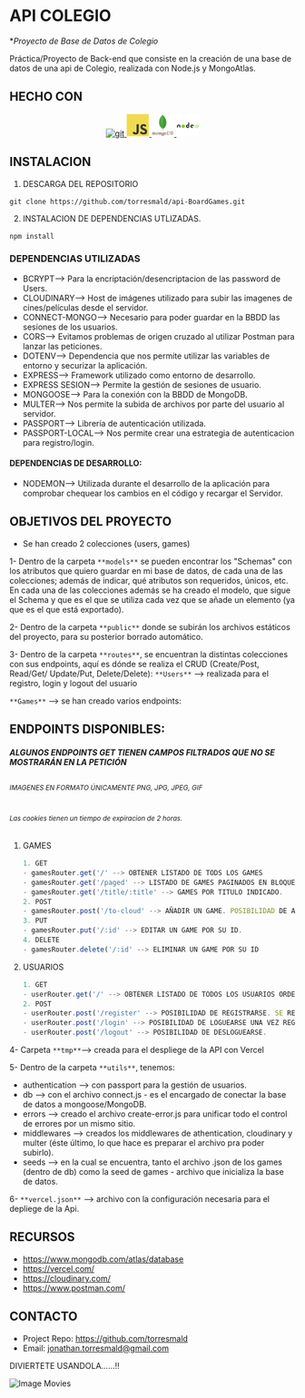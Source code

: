 # API COLEGIO



 **Proyecto de Base de Datos de Colegio*     

Práctica/Proyecto de Back-end que consiste en la creación de una base de datos de una api de Colegio, realizada con Node.js y MongoAtlas.

## HECHO CON

<p align="center"> 
      <a href="https://git-scm.com/" target="_blank"> <img src="https://www.vectorlogo.zone/logos/git-scm/git-scm-icon.svg" alt="git" width="40" height="40"/> </a> 
    <a href="https://developer.mozilla.org/en-US/docs/Web/JavaScript" target="_blank"> <img src="https://raw.githubusercontent.com/devicons/devicon/master/icons/javascript/javascript-original.svg" alt="javascript" width="40" height="40"/> </a> 
    <a href="https://www.mongodb.com/" target="_blank"> <img src="https://raw.githubusercontent.com/devicons/devicon/master/icons/mongodb/mongodb-original-wordmark.svg" alt="mongodb" width="40" height="40"/> </a> 
    <a href="https://nodejs.org" target="_blank"> <img src="https://raw.githubusercontent.com/devicons/devicon/master/icons/nodejs/nodejs-original-wordmark.svg" alt="nodejs" width="40" height="40"/> </a> 
</p>


## INSTALACION
1. DESCARGA DEL REPOSITORIO
```
git clone https://github.com/torresmald/api-BoardGames.git
```

2. INSTALACION DE DEPENDENCIAS UTLIZADAS. 

  ```
  npm install
  ```


### DEPENDENCIAS UTILIZADAS

- BCRYPT--> Para la encriptación/desencriptacion de las password de Users.
- CLOUDINARY--> Host de imágenes utilizado para subir las imagenes de cines/películas desde el servidor.
- CONNECT-MONGO--> Necesario para poder guardar en la BBDD las sesiones de los usuarios.
- CORS--> Evitamos problemas de origen cruzado al utilizar Postman para lanzar las peticiones.
- DOTENV--> Dependencia que nos permite utilizar las variables de entorno y securizar la aplicación.
- EXPRESS--> Framework utilizado como entorno de desarrollo.
- EXPRESS SESION--> Permite la gestión de sesiones de usuario.
- MONGOOSE--> Para la conexión con la BBDD de MongoDB.
- MULTER--> Nos permite la subida de archivos por parte del usuario al servidor.
- PASSPORT--> Librería de autenticación utilizada.
- PASSPORT-LOCAL--> Nos permite crear una estrategia de autenticacion para registro/login.

#### DEPENDENCIAS DE DESARROLLO:

- NODEMON--> Utilizada durante el desarrollo de la aplicación para comprobar chequear los cambios en el código y recargar el Servidor.

## OBJETIVOS DEL PROYECTO

- Se han creado 2 colecciones (users, games)

1- Dentro de la carpeta `**models**` se pueden encontrar los "Schemas" con los atributos que quiero guardar en mi base de datos, de cada una de las colecciones; además de indicar, qué atributos son requeridos, únicos, etc.
En cada una de las colecciones además se ha creado el modelo, que sigue el Schema y que es el que se utiliza cada vez que se añade un elemento (ya que es el que está exportado).

2- Dentro de la carpeta `**public**` donde se subirán los archivos estáticos del proyecto, para su posterior borrado automático.

3- Dentro de la carpeta `**routes**`, se encuentran la distintas colecciones con sus endpoints, aquí es dónde se realiza el CRUD (Create/Post, Read/Get/ Update/Put, Delete/Delete):
`**Users**`  --> realizada para el registro, login y logout del usuario

`**Games**` --> se han creado varios endpoints:


## ENDPOINTS DISPONIBLES:
##### ALGUNOS ENDPOINTS GET TIENEN CAMPOS FILTRADOS QUE NO SE MOSTRARÁN EN LA PETICIÓN

###### <sub>IMAGENES EN FORMATO ÚNICAMENTE PNG, JPG, JPEG, GIF</sub>
###### <sub>Las cookies tienen un tiempo de expiracion de 2 horas.</sub>

1.  GAMES
    ```jsx
    1. GET
    - gamesRouter.get('/' --> OBTENER LISTADO DE TODS LOS GAMES
    - gamesRouter.get('/paged' --> LISTADO DE GAMES PAGINADOS EN BLOQUES DE 3 GAMES. 
    - gamesRouter.get('/title/:title' --> GAMES POR TITULO INDICADO.
    2. POST
    - gamesRouter.post('/to-cloud' --> AÑADIR UN GAME. POSIBILIDAD DE AÑADIR UNA IMAGEN.
    3. PUT
    - gamesRouter.put('/:id' --> EDITAR UN GAME POR SU ID. 
    4. DELETE
    - gamesRouter.delete('/:id' --> ELIMINAR UN GAME POR SU ID
    ```

2.  USUARIOS
    ```jsx
    1. GET
    - userRouter.get('/' --> OBTENER LISTADO DE TODOS LOS USUARIOS ORDENADOS POR EDAD.
    2. POST
    - userRouter.post('/register' --> POSIBILIDAD DE REGISTRARSE. SE REQUIERE UN EMAIL, PASSWORD, EDAD
    - userRouter.post('/login' --> POSIBILIDAD DE LOGUEARSE UNA VEZ REGISTRADO. 
    - userRouter.post('/logout' --> POSIBILIDAD DE DESLOGUEARSE. 


4- Carpeta `**tmp**`--> creada para el despliege de la API con Vercel

5- Dentro de la carpeta `**utils**`, tenemos:
- authentication --> con passport para la gestión de usuarios.
- db --> con el archivo connect.js - es el encargado de conectar la base de datos a mongoose/MongoDB.
- errors --> creado el archivo create-error.js para unificar todo el control de errores por un mismo sitio.
- middlewares --> creados los middlewares de athentication, cloudinary y multer (éste último, lo que hace es preparar el archivo pra poder subirlo).
- seeds --> en la cual se encuentra, tanto el archivo .json de los games (dentro de db) como la seed de games - archivo que inicializa la base de datos.

6- `**vercel.json**` --> archivo con la configuración necesaria para el depliege de la Api.

## RECURSOS

- https://www.mongodb.com/atlas/database
- https://vercel.com/
- https://cloudinary.com/
- https://www.postman.com/


## CONTACTO

- Project Repo: https://github.com/torresmald
- Email: jonathan.torresmald@gmail.com



DIVIERTETE USANDOLA......!!

![Image Movies](https://media3.giphy.com/media/R6ZNan8ZHchva/giphy.gif)

